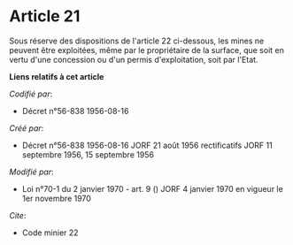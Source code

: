 # Article 21

Sous réserve des dispositions de l'article 22 ci-dessous, les mines ne peuvent être exploitées, même par le propriétaire de
la surface, que soit en vertu d'une concession ou d'un permis d'exploitation, soit par l'Etat.

**Liens relatifs à cet article**

_Codifié par_:

  - Décret n°56-838 1956-08-16

_Créé par_:

  - Décret n°56-838 1956-08-16 JORF 21 août 1956 rectificatifs JORF 11 septembre 1956, 15 septembre 1956

_Modifié par_:

  - Loi n°70-1 du 2 janvier 1970 - art. 9 () JORF 4 janvier 1970 en vigueur le 1er novembre 1970

_Cite_:

  - Code minier 22
